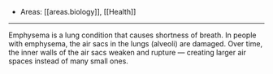 
- Areas: [[areas.biology]], [[Health]]

---

Emphysema is a lung condition that causes shortness of breath. In people with emphysema, the air sacs in the lungs (alveoli) are damaged. Over time, the inner walls of the air sacs weaken and rupture — creating larger air spaces instead of many small ones.
